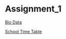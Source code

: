 # Assignment_1

[Bio Data](./bio_data/Readme.md)


[School Time Table](./school_timetable/Readme.md)